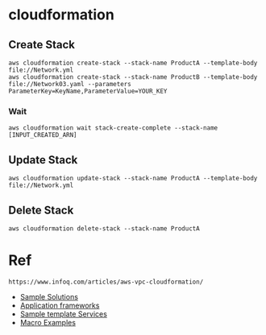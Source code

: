 # cloudformation


## Create Stack
  ```
  aws cloudformation create-stack --stack-name ProductA --template-body file://Network.yml
  aws cloudformation create-stack --stack-name ProductB --template-body file://Network03.yaml --parameters ParameterKey=KeyName,ParameterValue=YOUR_KEY
  ```
### Wait 
  ```
  aws cloudformation wait stack-create-complete --stack-name [INPUT_CREATED_ARN]
  ```

## Update Stack
  ```
  aws cloudformation update-stack --stack-name ProductA --template-body file://Network.yml
  ```

## Delete Stack
  ```
  aws cloudformation delete-stack --stack-name ProductA
  ```

# Ref
  ```
  https://www.infoq.com/articles/aws-vpc-cloudformation/
  ```  

  - [Sample Solutions](https://docs.aws.amazon.com/ko_kr/AWSCloudFormation/latest/UserGuide/sample-templates-applications-ap-northeast-2.html)
  - [Application frameworks](https://docs.aws.amazon.com/AWSCloudFormation/latest/UserGuide/sample-templates-appframeworks-ap-northeast-2.html)
  - [Sample template Services](https://docs.aws.amazon.com/AWSCloudFormation/latest/UserGuide/sample-templates-services-ap-northeast-2.html#w2ab1c33c32c13b7)
  - [Macro Examples](https://github.com/awslabs/aws-cloudformation-templates/tree/master/aws/services/CloudFormation/MacrosExamples)

